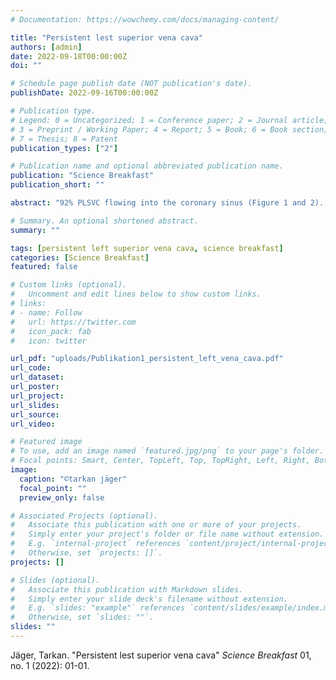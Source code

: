 ```yaml
---
# Documentation: https://wowchemy.com/docs/managing-content/

title: "Persistent lest superior vena cava"
authors: [admin]
date: 2022-09-18T00:00:00Z
doi: ""

# Schedule page publish date (NOT publication's date).
publishDate: 2022-09-16T00:00:00Z

# Publication type.
# Legend: 0 = Uncategorized; 1 = Conference paper; 2 = Journal article;
# 3 = Preprint / Working Paper; 4 = Report; 5 = Book; 6 = Book section;
# 7 = Thesis; 8 = Patent
publication_types: ["2"]

# Publication name and optional abbreviated publication name.
publication: "Science Breakfast"
publication_short: ""

abstract: "92% PLSVC flowing into the coronary sinus (Figure 1 and 2). 25% Existence of an „innominate vein” between PLSVC and right superior vena cava. 8% PLSVC flowing into the left atrium. 0.1% PLSVC with absent right superior vena cava. "

# Summary. An optional shortened abstract.
summary: ""

tags: [persistent left superior vena cava, science breakfast]
categories: [Science Breakfast]
featured: false

# Custom links (optional).
#   Uncomment and edit lines below to show custom links.
# links:
# - name: Follow
#   url: https://twitter.com
#   icon_pack: fab
#   icon: twitter

url_pdf: "uploads/Publikation1_persistent_left_vena_cava.pdf"
url_code:
url_dataset:
url_poster:
url_project:
url_slides:
url_source:
url_video:

# Featured image
# To use, add an image named `featured.jpg/png` to your page's folder. 
# Focal points: Smart, Center, TopLeft, Top, TopRight, Left, Right, BottomLeft, Bottom, BottomRight.
image:
  caption: "©tarkan jäger"
  focal_point: ""
  preview_only: false

# Associated Projects (optional).
#   Associate this publication with one or more of your projects.
#   Simply enter your project's folder or file name without extension.
#   E.g. `internal-project` references `content/project/internal-project/index.md`.
#   Otherwise, set `projects: []`.
projects: []

# Slides (optional).
#   Associate this publication with Markdown slides.
#   Simply enter your slide deck's filename without extension.
#   E.g. `slides: "example"` references `content/slides/example/index.md`.
#   Otherwise, set `slides: ""`.
slides: ""
---
```



Jäger, Tarkan. "Persistent lest superior vena cava" _Science Breakfast_ 01, no. 1 (2022): 01-01.